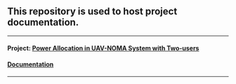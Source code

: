 ## This repository is used to host project documentation.
-----------------------------------------------------------

#### Project: [Power Allocation in UAV-NOMA System with Two-users](https://github.com/limabrena/power-allocation-UAV-NOMA-two-users)
#### [Documentation](https://limabrena.github.io/pauavnoma/docs/pauavnoma.html)

----------------------------------------------------------
